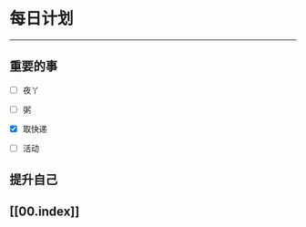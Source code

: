 
# 每日计划
---
## 重要的事

- [ ]  夜丫
- [ ]  粥
- [x]  取快递
- [ ] 活动



## 提升自己

  



## [[00.index]]











